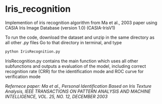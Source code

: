 # Iris_recognition
Implemention of iris recognition algorithm from Ma et al., 2003 paper using CASIA Iris Image Database (version 1.0) (CASIA-IrisV1)

To run the code, download the dataset and unzip in the same directory as all other *.py* files
Go to that directory in terminal, and type

```bash
python IrisRecognition.py
```

IrisRecognition.py contains the main function which uses all other subfunctions and outputs a evaluation of the model, including correct recognition rate (CRR) for the identification mode and ROC curve for verification mode


*Refernece paper: Ma et al., Personal Identification Based on Iris Texture Analysis, IEEE TRANSACTIONS ON PATTERN ANALYSIS AND MACHINE INTELLIGENCE, VOL. 25, NO. 12, DECEMBER 2003*
